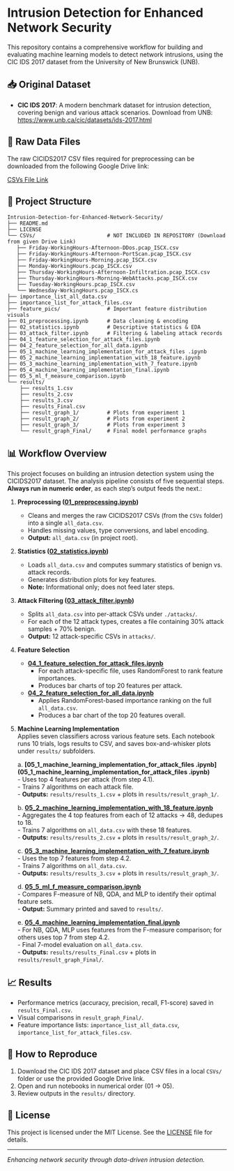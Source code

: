 # Intrusion Detection for Enhanced Network Security

This repository contains a comprehensive workflow for building and evaluating machine learning models to detect network intrusions, using the CIC IDS 2017 dataset from the University of New Brunswick (UNB).

## 📥 Original Dataset

- **CIC IDS 2017**: A modern benchmark dataset for intrusion detection, covering benign and various attack scenarios. Download from UNB:
  https://www.unb.ca/cic/datasets/ids-2017.html

## 📂 Raw Data Files

The raw CICIDS2017 CSV files required for preprocessing can be downloaded from the following Google Drive link:

[CSVs File Link](https://drive.google.com/drive/folders/1GtoNMR5SUJ81wkDLXINBwcJ8HtZbABhi?usp=sharing)

## 🚀 Project Structure

```
Intrusion-Detection-for-Enhanced-Network-Security/
├── README.md
├── LICENSE
└── CSVs/                       # NOT INCLUDED IN REPOSITORY (Download from given Drive Link)
   ├── Friday-WorkingHours-Afternoon-DDos.pcap_ISCX.csv
   ├── Friday-WorkingHours-Afternoon-PortScan.pcap_ISCX.csv
   ├── Friday-WorkingHours-Morning.pcap_ISCX.csv
   ├── Monday-WorkingHours.pcap_ISCX.csv
   ├── Thursday-WorkingHours-Afternoon-Infiltration.pcap_ISCX.csv
   ├── Thursday-WorkingHours-Morning-WebAttacks.pcap_ISCX.csv
   ├── Tuesday-WorkingHours.pcap_ISCX.csv
   └── Wednesday-WorkingHours.pcap_ISCX.cs
├── importance_list_all_data.csv
├── importance_list_for_attack_files.csv
├── feature_pics/               # Important feature distribution visuals
├── 01_preprocessing.ipynb      # Data cleaning & encoding
├── 02_statistics.ipynb         # Descriptive statistics & EDA
├── 03_attack_filter.ipynb      # Filtering & labeling attack records
├── 04_1_feature_selection_for_attack_files.ipynb
├── 04_2_feature_selection_for_all_data.ipynb
├── 05_1_machine_learning_implementation_for_attack_files .ipynb
├── 05_2_machine_learning_implementation_with_18_feature.ipynb
├── 05_3_machine_learning_implementation_with_7_feature.ipynb
├── 05_4_machine_learning_implementation_final.ipynb
├── 05_5_ml_f_measure_comparison.ipynb
└── results/
    ├── results_1.csv
    ├── results_2.csv
    ├── results_3.csv
    ├── results_Final.csv
    ├── result_graph_1/         # Plots from experiment 1
    ├── result_graph_2/         # Plots from experiment 2
    ├── result_graph_3/         # Plots from experiment 3
    └── result_graph_Final/     # Final model performance graphs
```

## 📊 Workflow Overview

This project focuses on building an intrusion detection system using the CICIDS2017 dataset. The analysis pipeline consists of five sequential steps.  **Always run in numeric order**, as each step’s output feeds the next.:


1.  **Preprocessing ([01_preprocessing.ipynb](01_preprocessing.ipynb))**  
    - Cleans and merges the raw CICIDS2017 CSVs (from the `CSVs` folder) into a single `all_data.csv`.  
    - Handles missing values, type conversions, and label encoding.  
    - **Output:** `all_data.csv` (in project root).

2.  **Statistics ([02_statistics.ipynb](02_statistics.ipynb))**  
    - Loads `all_data.csv` and computes summary statistics of benign vs. attack records.  
    - Generates distribution plots for key features.  
    - **Note:** Informational only; does not feed later steps.

3.  **Attack Filtering ([03_attack_filter.ipynb](03_attack_filter.ipynb))**  
    - Splits `all_data.csv` into per-attack CSVs under `./attacks/`.  
    - For each of the 12 attack types, creates a file containing 30% attack samples + 70% benign.  
    - **Output:** 12 attack-specific CSVs in `attacks/`.  

4.  **Feature Selection**  
    - **[04_1_feature_selection_for_attack_files.ipynb](04_1_feature_selection_for_attack_files.ipynb)**  
      - For each attack-specific file, uses RandomForest to rank feature importances.  
      - Produces bar charts of top 20 features per attack.  
    - **[04_2_feature_selection_for_all_data.ipynb](04_2_feature_selection_for_all_data.ipynb)**  
      - Applies RandomForest-based importance ranking on the full `all_data.csv`.  
      - Produces a bar chart of the top 20 features overall.

5.  **Machine Learning Implementation**  
    Applies seven classifiers across various feature sets. Each notebook runs 10 trials, logs results to CSV, and saves box-and-whisker plots under `results/` subfolders.

    a.  **[05_1_machine_learning_implementation_for_attack_files .ipynb](05_1_machine_learning_implementation_for_attack_files .ipynb)**  
        - Uses top 4 features per attack (from step 4.1).  
        - Trains 7 algorithms on each attack file.  
        - **Outputs:** `results/results_1.csv` + plots in `results/result_graph_1/`.  

    b.  **[05_2_machine_learning_implementation_with_18_feature.ipynb](05_2_machine_learning_implementation_with_18_feature.ipynb)**  
        - Aggregates the 4 top features from each of 12 attacks → 48, dedupes to 18.  
        - Trains 7 algorithms on `all_data.csv` with these 18 features.  
        - **Outputs:** `results/results_2.csv` + plots in `results/result_graph_2/`.  

    c.  **[05_3_machine_learning_implementation_with_7_feature.ipynb](05_3_machine_learning_implementation_with_7_feature.ipynb)**  
        - Uses the top 7 features from step 4.2.  
        - Trains 7 algorithms on `all_data.csv`.  
        - **Outputs:** `results/results_3.csv` + plots in `results/result_graph_3/`.  

    d.  **[05_5_ml_f_measure_comparison.ipynb](05_5_ml_f_measure_comparison.ipynb)**  
        - Compares F-measure of NB, QDA, and MLP to identify their optimal feature sets.  
        - **Output:** Summary printed and saved to `results/`.  

    e.  **[05_4_machine_learning_implementation_final.ipynb](05_4_machine_learning_implementation_final.ipynb)**  
        - For NB, QDA, MLP uses features from the F-measure comparison; for others uses top 7 from step 4.2.  
        - Final 7-model evaluation on `all_data.csv`.  
        - **Outputs:** `results/results_Final.csv` + plots in `results/result_graph_Final/`.  



## 📈 Results

- Performance metrics (accuracy, precision, recall, F1-score) saved in `results_Final.csv`.
- Visual comparisons in `result_graph_Final/`.
- Feature importance lists:  `importance_list_all_data.csv`, `importance_list_for_attack_files.csv`.

## 📝 How to Reproduce

1. Download the CIC IDS 2017 dataset and place CSV files in a local `CSVs/` folder or use the provided Google Drive link.
2. Open and run notebooks in numerical order (01 → 05).
3. Review outputs in the `results/` directory.

## 📄 License

This project is licensed under the MIT License. See the [LICENSE](LICENSE) file for details.

---
*Enhancing network security through data-driven intrusion detection.*
